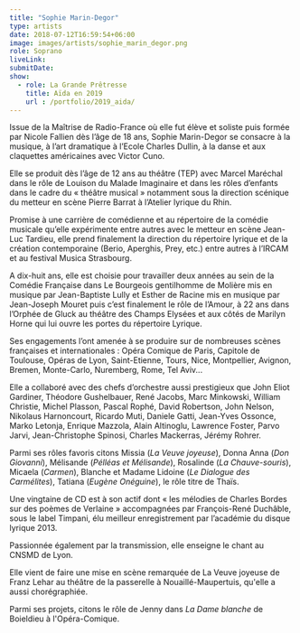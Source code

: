 ```yaml
---
title: "Sophie Marin-Degor"
type: artists
date: 2018-07-12T16:59:54+06:00
image: images/artists/sophie_marin_degor.png
role: Soprano
liveLink: 
submitDate: 
show:
  - role: La Grande Prêtresse
    title: Aïda en 2019
    url : /portfolio/2019_aida/
---
```


Issue de la Maîtrise de Radio-France où elle fut élève et soliste puis formée par Nicole Fallien dès l’âge de 18 ans, Sophie Marin-Degor se consacre à la musique, à l’art dramatique à l’Ecole Charles Dullin, à la danse et aux claquettes américaines avec Victor Cuno.

Elle se produit dès l’âge de 12 ans au théâtre (TEP) avec Marcel Maréchal dans le rôle de Louison du Malade Imaginaire et dans les rôles d’enfants dans le cadre du « théâtre musical » notamment sous la direction scénique du metteur en scène Pierre Barrat à l’Atelier lyrique du Rhin.

Promise à une carrière de comédienne et au répertoire de la comédie musicale qu’elle expérimente entre autres avec le metteur en scène Jean-Luc Tardieu, elle prend finalement la direction du répertoire lyrique et de la création contemporaine (Berio, Aperghis, Prey, etc.) entre autres à l’IRCAM et au festival Musica Strasbourg.

A dix-huit ans, elle est choisie pour travailler deux années au sein de la Comédie Française dans Le Bourgeois gentilhomme de Molière mis en musique par Jean-Baptiste Lully et Esther de Racine mis en musique par Jean-Joseph Mouret puis c’est finalement le rôle de l’Amour, à 22 ans dans l’Orphée de Gluck au théâtre des Champs Elysées et aux côtés de Marilyn Horne qui lui ouvre les portes du répertoire Lyrique.

Ses engagements l’ont amenée à se produire sur de nombreuses scènes françaises et internationales : Opéra Comique de Paris, Capitole de Toulouse, Opéras de Lyon, Saint-Etienne, Tours, Nice, Montpellier, Avignon, Bremen, Monte-Carlo, Nuremberg, Rome, Tel Aviv...

Elle a collaboré  avec des chefs d’orchestre aussi prestigieux que John Eliot Gardiner, Théodore Gushelbauer, René Jacobs, Marc Minkowski, William Christie, Michel Plasson, Pascal Rophé, David Robertson, John Nelson, Nikolaus Harnoncourt, Ricardo Muti, Daniele Gatti, Jean-Yves Ossonce, Marko Letonja, Enrique Mazzola, Alain Altinoglu, Lawrence Foster, Parvo Jarvi, Jean-Christophe Spinosi, Charles Mackerras, Jérémy Rohrer.

Parmi ses rôles favoris citons Missia (*La Veuve joyeuse*), Donna Anna (*Don Giovanni*), Mélisande (*Pélléas et Mélisande*), Rosalinde (*La Chauve-souris*), Micaela (*Carmen*), Blanche et Madame Lidoine (*Le Dialogue des Carmélites*), Tatiana (*Eugène Onéguine*), le rôle titre de Thaïs.

Une vingtaine de CD est à son actif dont « les mélodies de Charles Bordes sur des poèmes de Verlaine » accompagnées par François-René Duchâble, sous le label Timpani, élu meilleur enregistrement par l’académie du disque lyrique 2013.

Passionnée également par la transmission, elle enseigne le chant au CNSMD de Lyon.

Elle vient de faire une mise en scène remarquée de La Veuve joyeuse de Franz Lehar au théâtre de la passerelle à Nouaillé-Maupertuis, qu'elle a aussi chorégraphiée.

Parmi ses projets, citons le rôle de Jenny dans *La Dame blanche* de Boieldieu à l'Opéra-Comique.
